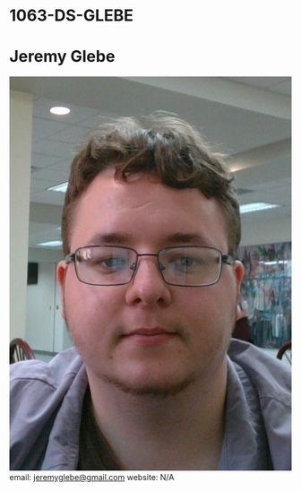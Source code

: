# 1063-DS-GLEBE
# Jeremy Glebe
![Literally me](./portrait_jeremyglebe.jpg)
email: jeremyglebe@gmail.com
website: N/A

